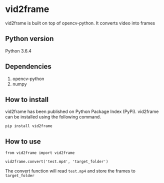 # vid2frame
vid2frame is built on top of opencv-python. It converts video into frames

## Python version
Python 3.6.4

## Dependencies
  1. opencv-python
  2. numpy

## How to install
vid2frame has been published on Python Package Index (PyPi). vid2frame can be installed using the following command.
```
pip install vid2frame
```

## How to use
```
from vid2frame import vid2frame

vid2frame.convert('test.mp4', 'target_folder')
```
The convert function will read `test.mp4` and store the frames to `target_folder`
